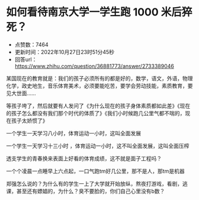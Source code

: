 # 如何看待南京大学一学生跑 1000 米后猝死？
- 点赞数：7464
- 更新时间：2022年10月27日23时51分45秒
- 回答url：https://www.zhihu.com/question/36881773/answer/2733389046
<body>
 <p data-pid="SAcp5AJ7">某国现在的教育就是：我们的孩子必须所有的都是好的，数学，语文，外语，物理化学，政史地生，音乐体育美术，必须要能吃苦，要学会劳动技能，素质教育，要见大世面……</p>
 <p data-pid="9I_1OiHZ">等孩子垮了，然后就要有人发问了《为什么现在的孩子身体素质都如此差》《现在的孩子怎么都没有我们那个时代的体质了》《我们小时候跑几公里气都不喘的，现在孩子太娇惯了》</p>
 <p data-pid="GNUC3v8G">一个学生一天学习八小时，体育运动一小时，这叫全面发展</p>
 <p data-pid="_yPqssKV">一个学生一天学习十三小时 ，体育运动一小时，这不叫全面发展，这叫全面压榨</p>
 <p data-pid="NoVKFQ0y">透支学生的青春换来表面上好看的体育成绩，这不就是面子工程吗？</p>
 <p data-pid="4KjeGXa0">一个个凌晨一点睡早上六点起，一口气跑tm好几公里，那不是人，那tm是机器</p>
 <p data-pid="yXwVOHM3">郑强怎么说的？为什么有的学生一上了大学就开始放纵，熬夜打游戏，看剧，逃课，甚至还有嫖娼的，为什么？臭不要脸的，你们自己心里没有b数？</p>
</body>